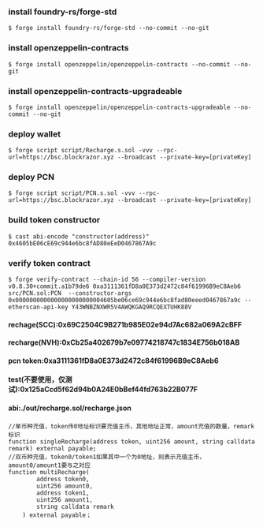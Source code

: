 ### install foundry-rs/forge-std
```shell
$ forge install foundry-rs/forge-std --no-commit --no-git
```
### install openzeppelin-contracts
```shell
$ forge install openzeppelin/openzeppelin-contracts --no-commit --no-git
```

### install openzeppelin-contracts-upgradeable
```shell
$ forge install openzeppelin/openzeppelin-contracts-upgradeable --no-commit --no-git
```

### deploy wallet
```shell
$ forge script script/Recharge.s.sol -vvv --rpc-url=https://bsc.blockrazor.xyz --broadcast --private-key=[privateKey]
```

### deploy PCN
```shell
$ forge script script/PCN.s.sol -vvv --rpc-url=https://bsc.blockrazor.xyz --broadcast --private-key=[privateKey]
```

### build token constructor
```shell
$ cast abi-encode "constructor(address)" 0x4605bE06cE69c944e6bc8fAD80eEeD0467867A9c 
```

### verify token contract
```shell
$ forge verify-contract --chain-id 56 --compiler-version v0.8.30+commit.a1b79de6 0xa3111361fD8a0E373d2472c84f61996B9eC8Aeb6 src/PCN.sol:PCN  --constructor-args 0x0000000000000000000000004605be06ce69c944e6bc8fad80eeed0467867a9c --etherscan-api-key Y43WNBZNXWR5V4AWQKGAQ9RCQEXTUHK88V

```

#### rechage(SCC):0x69C2504C9B271b985E02e94d7Ac682a069A2cBFF
#### recharge(NVH):0xCb25a402679b7e09774218747c1834E756b018AB
#### pcn token:0xa3111361fD8a0E373d2472c84f61996B9eC8Aeb6

#### test(不要使用，仅测试):0x125aCcd5f62d94b0A24E0bBef44fd763b22B077F

#### abi:./out/recharge.sol/recharge.json

```solidity
//单币种充值，token传0地址标识要充值主币，其他地址正常，amount充值的数量，remark标识
function singleRecharge(address token, uint256 amount, string calldata remark) external payable;
//双币种充值，token0/token1如果其中一个为0地址，则表示充值主币，amount0/amount1要与之对应
function multiRecharge(
        address token0,
        uint256 amount0,
        address token1,
        uint256 amount1,
        string calldata remark
    ) external payable；
```
